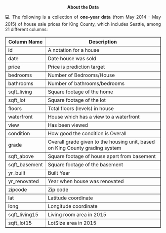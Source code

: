 <p align="center">
  <b>About the Data</b>
</p>

<p align="justify">
  💻 The following is a collection of <b>one-year data</b> (from May 2014 - May 2015) of house sale prices for King County, which includes Seattle, among 21 different columns:
</p>

<p align="center">
<table border="1">
  <tr>
    <th>Column Name</th>
    <th>Description</th>
  </tr>
  <tr>
    <td>id</td>
    <td>A notation for a house</td>
  </tr>
  <tr>
    <td>date</td>
    <td>Date house was sold</td>
  </tr>
  <tr>
    <td>price</td>
    <td>Price is prediction target</td>
  </tr>
  <tr>
    <td>bedrooms</td>
    <td>Number of Bedrooms/House</td>
  </tr>
  <tr>
    <td>bathrooms</td>
    <td>Number of bathrooms/bedrooms</td>
  </tr>
  <tr>
    <td>sqft_living</td>
    <td>Square footage of the home</td>
  </tr>
  <tr>
    <td>sqft_lot</td>
    <td>Square footage of the lot</td>
  </tr>
  <tr>
    <td>floors</td>
    <td>Total floors (levels) in house</td>
  </tr>
  <tr>
    <td>waterfront</td>
    <td>House which has a view to a waterfront</td>
  </tr>
  <tr>
    <td>view</td>
    <td>Has been viewed</td>
  </tr>
  <tr>
    <td>condition</td>
    <td>How good the condition is Overall</td>
  </tr>
  <tr>
    <td>grade</td>
    <td>Overall grade given to the housing unit, based on King County grading system</td>
  </tr>
  <tr>
    <td>sqft_above</td>
    <td>Square footage of house apart from basement</td>
  </tr>
  <tr>
    <td>sqft_basement</td>
    <td>Square footage of the basement</td>
  </tr>
  <tr>
    <td>yr_built</td>
    <td>Built Year</td>
  </tr>
  <tr>
    <td>yr_renovated</td>
    <td>Year when house was renovated</td>
  </tr>
  <tr>
    <td>zipcode</td>
    <td>Zip code</td>
  </tr>
  <tr>
    <td>lat</td>
    <td>Latitude coordinate</td>
  </tr>
  <tr>
    <td>long</td>
    <td>Longitude coordinate</td>
  </tr>
  <tr>
    <td>sqft_living15</td>
    <td>Living room area in 2015</td>
  </tr>
  <tr>
    <td>sqft_lot15</td>
    <td>LotSize area in 2015</td>
  </tr>
</table>
</p>
